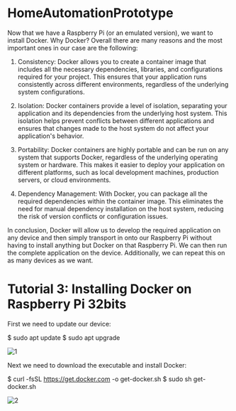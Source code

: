 # HomeAutomationPrototype
Now that we have a Raspberry Pi (or an emulated version), we want to install Docker.
Why Docker? Overall there are many reasons and the most important ones in our case are the following:

1. Consistency: Docker allows you to create a container image that includes all the necessary dependencies, libraries, and configurations required for your project. This ensures that your application runs consistently across different environments, regardless of the underlying system configurations.

2. Isolation: Docker containers provide a level of isolation, separating your application and its dependencies from the underlying host system. This isolation helps prevent conflicts between different applications and ensures that changes made to the host system do not affect your application's behavior.

3. Portability: Docker containers are highly portable and can be run on any system that supports Docker, regardless of the underlying operating system or hardware. This makes it easier to deploy your application on different platforms, such as local development machines, production servers, or cloud environments.

4. Dependency Management: With Docker, you can package all the required dependencies within the container image. This eliminates the need for manual dependency installation on the host system, reducing the risk of version conflicts or configuration issues.

In conclusion, Docker will allow us to develop the required application on any device and then simply transport in onto our Raspberry Pi without having to install anything but Docker on that Raspberry Pi. We can then run the complete application on the device. Additionally, we can repeat this on as many devices as we want. 

# Tutorial 3: Installing Docker on Raspberry Pi 32bits 

First we need to update our device:

$ sudo apt update
$ sudo apt upgrade

![1](https://github.com/Mogreine29/HomeAutomationPrototype/assets/71849675/3ed35a87-eef8-4246-aa43-6dd53631e490)


Next we need to download the executable and install Docker:

$ curl -fsSL https://get.docker.com -o get-docker.sh
$ sudo sh get-docker.sh

![2](https://github.com/Mogreine29/HomeAutomationPrototype/assets/71849675/e9d555b4-4bdd-4c89-92c5-802961e19c88)
